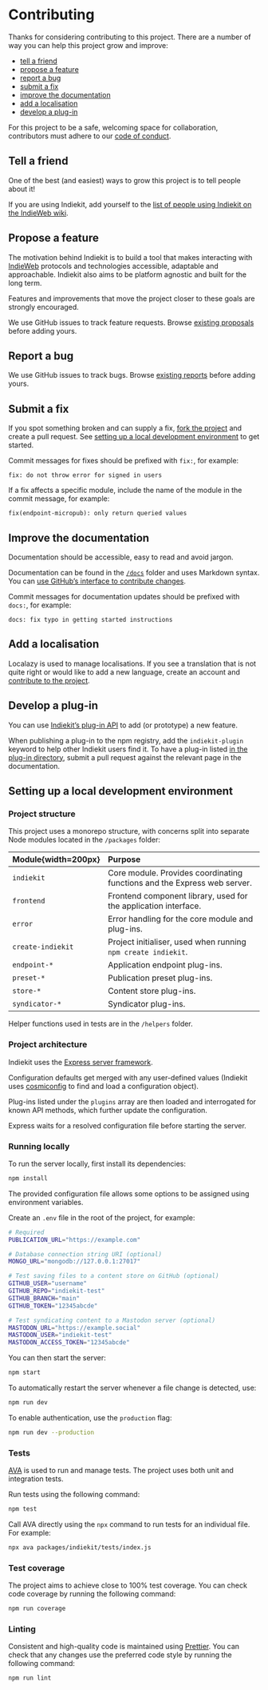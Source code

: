 # Contributing

Thanks for considering contributing to this project. There are a number of way you can help this project grow and improve:

- [tell a friend](#tell-a-friend)
- [propose a feature](#propose-a-feature)
- [report a bug](#report-a-bug)
- [submit a fix](#submit-a-fix)
- [improve the documentation](#improve-the-documentation)
- [add a localisation](#add-a-localisation)
- [develop a plug-in](#develop-a-plug-in)

For this project to be a safe, welcoming space for collaboration, contributors must adhere to our [code of conduct](https://github.com/getindiekit/.github/blob/main/CODE_OF_CONDUCT.md).

## Tell a friend

One of the best (and easiest) ways to grow this project is to tell people about it!

If you are using Indiekit, add yourself to the [list of people using Indiekit on the IndieWeb wiki](https://indieweb.org/Indiekit#People_using_it).

## Propose a feature

The motivation behind Indiekit is to build a tool that makes interacting with [IndieWeb](https://indieweb.org) protocols and technologies accessible, adaptable and approachable. Indiekit also aims to be platform agnostic and built for the long term.

Features and improvements that move the project closer to these goals are strongly encouraged.

We use GitHub issues to track feature requests. Browse [existing proposals](https://github.com/getindiekit/indiekit/issues?q=is%3Aissue+label%3Aenhancement) before adding yours.

## Report a bug

We use GitHub issues to track bugs. Browse [existing reports](https://github.com/getindiekit/indiekit/issues?q=is%3Aissue+label%3Abug) before adding yours.

## Submit a fix

If you spot something broken and can supply a fix, [fork the project](https://github.com/getindiekit/indiekit/fork) and create a pull request. See [setting up a local development environment](#setting-up-a-local-development-environment) to get started.

Commit messages for fixes should be prefixed with `fix:`, for example:

`fix: do not throw error for signed in users`

If a fix affects a specific module, include the name of the module in the commit message, for example:

`fix(endpoint-micropub): only return queried values`

## Improve the documentation

Documentation should be accessible, easy to read and avoid jargon.

Documentation can be found in the [`/docs`](https://github.com/getindiekit/indiekit/tree/main/docs) folder and uses Markdown syntax. You can [use GitHub’s interface to contribute changes](https://docs.github.com/en/repositories/working-with-files/managing-files/editing-files#editing-files-in-another-users-repository).

Commit messages for documentation updates should be prefixed with `docs:`, for example:

`docs: fix typo in getting started instructions`

## Add a localisation

Localazy is used to manage localisations. If you see a translation that is not quite right or would like to add a new language, create an account and [contribute to the project](https://localazy.com/p/indiekit).

## Develop a plug-in

You can use [Indiekit’s plug-in API](plugins/api/index.md) to add (or prototype) a new feature.

When publishing a plug-in to the npm registry, add the `indiekit-plugin` keyword to help other Indiekit users find it. To have a plug-in listed [in the plug-in directory](https://getindiekit.com/plugins/), submit a pull request against the relevant page in the documentation.

## Setting up a local development environment

### Project structure

This project uses a monorepo structure, with concerns split into separate Node modules located in the `/packages` folder:

| Module{width=200px} | Purpose |
| :----- | :------ |
| `indiekit` | Core module. Provides coordinating functions and the Express web server. |
| `frontend` | Frontend component library, used for the application interface. |
| `error` | Error handling for the core module and plug-ins. |
| `create-indiekit` | Project initialiser, used when running `npm create indiekit`. |
| `endpoint-*` | Application endpoint plug-ins. |
| `preset-*` | Publication preset plug-ins. |
| `store-*` | Content store plug-ins. |
| `syndicator-*` | Syndicator plug-ins. |

Helper functions used in tests are in the `/helpers` folder.

### Project architecture

Indiekit uses the [Express server framework](https://expressjs.com).

Configuration defaults get merged with any user-defined values (Indiekit uses [cosmiconfig](https://github.com/cosmiconfig/cosmiconfig) to find and load a configuration object).

Plug-ins listed under the `plugins` array are then loaded and interrogated for known API methods, which further update the configuration.

Express waits for a resolved configuration file before starting the server.

### Running locally

To run the server locally, first install its dependencies:

```sh
npm install
```

The provided configuration file allows some options to be assigned using environment variables.

Create an `.env` file in the root of the project, for example:

```sh
# Required
PUBLICATION_URL="https://example.com"

# Database connection string URI (optional)
MONGO_URL="mongodb://127.0.0.1:27017"

# Test saving files to a content store on GitHub (optional)
GITHUB_USER="username"
GITHUB_REPO="indiekit-test"
GITHUB_BRANCH="main"
GITHUB_TOKEN="12345abcde"

# Test syndicating content to a Mastodon server (optional)
MASTODON_URL="https://example.social"
MASTODON_USER="indiekit-test"
MASTODON_ACCESS_TOKEN="12345abcde"
```

You can then start the server:

```sh
npm start
```

To automatically restart the server whenever a file change is detected, use:

```sh
npm run dev
```

To enable authentication, use the `production` flag:

```sh
npm run dev --production
```

### Tests

[AVA](https://github.com/avajs/ava) is used to run and manage tests. The project uses both unit and integration tests.

Run tests using the following command:

```sh
npm test
```

Call AVA directly using the `npx` command to run tests for an individual file. For example:

```sh
npx ava packages/indiekit/tests/index.js
```

### Test coverage

The project aims to achieve close to 100% test coverage. You can check code coverage by running the following command:

```sh
npm run coverage
```

### Linting

Consistent and high-quality code is maintained using [Prettier](https://prettier.io). You can check that any changes use the preferred code style by running the following command:

```sh
npm run lint
```
